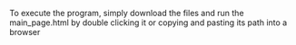 To execute the program, simply download the files and run the main_page.html by double clicking it or copying and pasting its path into a browser
